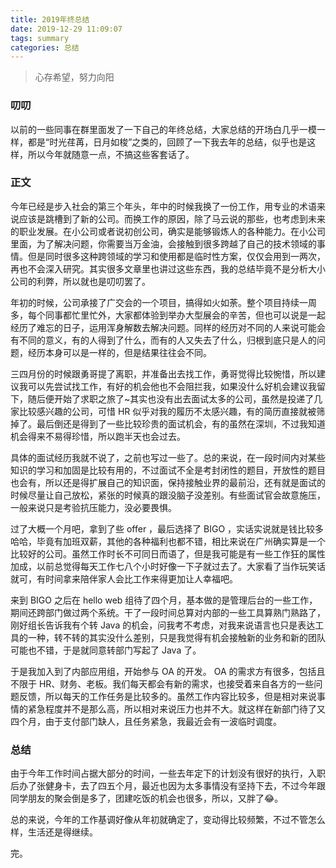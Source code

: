 ```yaml
---
title: 2019年终总结
date: 2019-12-29 11:09:07
tags: summary
categories: 总结
---
```


> 心存希望，努力向阳

### 叨叨

以前的一些同事在群里面发了一下自己的年终总结，大家总结的开场白几乎一模一样，都是“时光荏苒，日月如梭”之类的，回顾了一下我去年的总结，似乎也是这样，所以今年就随意一点，不搞这些客套话了。

### 正文

今年已经是步入社会的第三个年头，年中的时候我换了一份工作，用专业的术语来说应该是跳槽到了新的公司。而换工作的原因，除了马云说的那些，也考虑到未来的职业发展。在小公司或者说初创公司，确实是能够锻炼人的各种能力。在小公司里面，为了解决问题，你需要当万金油，会接触到很多跨越了自己的技术领域的事情。但是同时很多这种跨领域的学习和使用都是临时性方案，仅仅会用到一两次，再也不会深入研究。其实很多文章里也讲过这些东西，我的总结毕竟不是分析大小公司的利弊，所以就也是叨叨罢了。

年初的时候，公司承接了广交会的一个项目，搞得如火如荼。整个项目持续一周多，每个同事都忙里忙外，大家都体验到举办大型展会的辛苦，但也可以说是一起经历了难忘的日子，运用浑身解数去解决问题。同样的经历对不同的人来说可能会有不同的意义，有的人得到了什么，而有的人又失去了什么，归根到底只是人的问题，经历本身可以是一样的，但是结果往往会不同。

三四月份的时候跟勇哥提了离职，并准备出去找工作，勇哥觉得比较惋惜，所以建议我可以先尝试找工作，有好的机会他也不会阻拦我，如果没什么好机会建议我留下，随后便开始了求职之旅了~其实也没有出去面试太多的公司，虽然是投递了几家比较感兴趣的公司，可惜 HR 似乎对我的履历不太感兴趣，有的简历直接就被筛掉了。最后倒还是得到了一些比较珍贵的面试机会，有的虽然在深圳，不过我知道机会得来不易得珍惜，所以跑半天也会过去。

具体的面试经历我就不说了，之前也写过一些了。总的来说，在一段时间内对某些知识的学习和加固是比较有用的，不过面试不全是考封闭性的题目，开放性的题目也会有，所以还是得扩展自己的知识面，保持接触业界的最前沿，还有就是面试的时候尽量让自己放松，紧张的时候真的跟没脑子没差别。有些面试官会故意施压，一般来说只是考验抗压能力，没必要畏惧。

过了大概一个月吧，拿到了些 offer ，最后选择了 BIGO ，实话实说就是钱比较多哈哈，毕竟有加班双薪，其他的各种福利也都不错，相比来说在广州确实算是一个比较好的公司。虽然工作时长不可同日而语了，但是我可能是有一些工作狂的属性加成，以前总觉得每天工作七八个小时好像一下子就过去了。大家看了当作玩笑话就可，有时间拿来陪伴家人会比工作来得更加让人幸福吧。

来到 BIGO 之后在 hello web 组待了四个月，基本做的是管理后台的一些工作，期间还跨部门做过两个系统。干了一段时间总算对内部的一些工具算熟门熟路了，刚好组长告诉我有个转 Java 的机会，问我考不考虑，对我来说语言也只是表达工具的一种，转不转的其实没什么差别，只是我觉得有机会接触新的业务和新的团队可能也不错，于是就同意转部门写起了 Java 了。

于是我加入到了内部应用组，开始参与 OA 的开发。 OA 的需求方有很多，包括且不限于 HR、财务、老板。我们每天都会有新的需求，也接受着来自各方的一些问题反馈，所以每天的工作任务是比较多的。虽然工作内容比较多，但是相对来说事情的紧急程度并不是那么高，所以相对来说压力也并不大。就这样在新部门待了又四个月，由于支付部门缺人，且任务紧急，我最近会有一波临时调度。

### 总结

由于今年工作时间占据大部分的时间，一些去年定下的计划没有很好的执行，入职后办了张健身卡，去了四五个月，最近也因为太多事情没有坚持下去，不过今年跟同学朋友的聚会倒是多了，团建吃饭的机会也很多，所以，又胖了:joy:。

总的来说，今年的工作基调好像从年初就确定了，变动得比较频繁，不过不管怎么样，生活还是得继续。

完。
